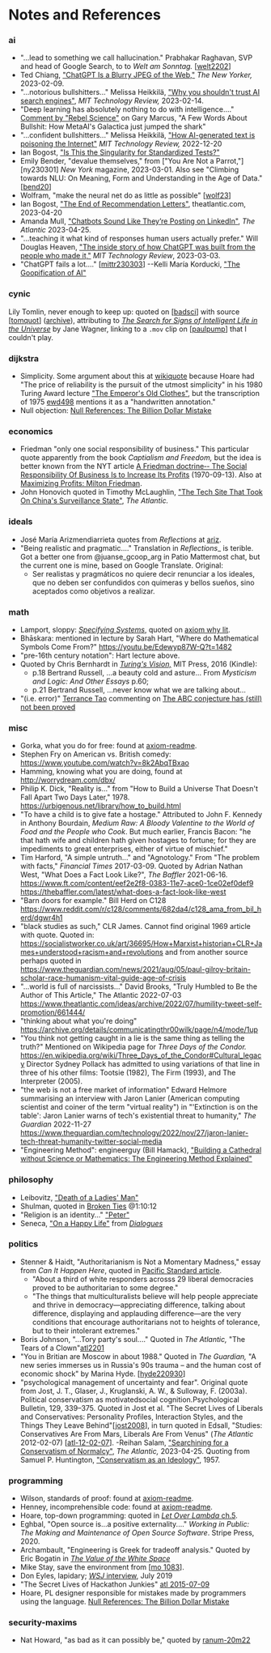 Notes and References
====================

### ai

- "...lead to something we call hallucination." Prabhakar Raghavan, SVP and
  head of Google Search, to to _Welt am Sonntag._ [[welt2202]]
- Ted Chiang, ["ChatGPT Is a Blurry JPEG of the Web,"][ny230209] _The New
  Yorker,_ 2023-02-09.
- "...notorious bullshitters..." Melissa Heikkilä, ["Why you shouldn't
  trust AI search engines"][mittr230214], _MIT Technology Review,_ 2023-02-14.
- "Deep learning has absolutely nothing to do with intelligence...."
  [Comment by "Rebel Science"][10518757] on Gary Marcus, "A Few Words About
  Bullshit: How MetaAI's Galactica just jumped the shark"
- "...confident bullshitters..." Melissa Heikkilä, ["How AI-generated text is
  poisoning the Internet"][mtr221220] _MIT Technology Review,_ 2022-12-20
- Ian Bogost, ["Is This the Singularity for Standardized Tests?"][bog230321]
- Emily Bender, "devalue themselves," from ["You Are Not a Parrot,"][ny230301]
  _New York_ magazine, 2023-03-01. Also see "Climbing towards NLU: On
  Meaning, Form and Understanding in the Age of Data." [[bend20]]
- Wolfram, "make the neural net do as little as possible" [[wolf23]]
- Ian Bogost, ["The End of Recommendation Letters"][atl2304a],
  theatlantic.com, 2023-04-20
- Amanda Mull, ["Chatbots Sound Like They’re Posting on LinkedIn"][mull2304],
  _The Atlantic_ 2023-04-25.
- "...teaching it what kind of responses human users actually prefer."
  Will Douglas Heaven, ["The inside story of how ChatGPT was built from the
  people who made it,"][mittr230303] _MIT Technology Review_, 2023-03-03.
- "ChatGPT fails a lot...." [[mittr230303]]
--Kelli María Korducki, ["The Goopification of AI"][kord230504]

[welt2202]: https://www.entrepreneur.com/business-news/google-exec-warns-of-ai-chatbot-hallucinations/444842
[ny230209]: https://www.newyorker.com/tech/annals-of-technology/chatgpt-is-a-blurry-jpeg-of-the-web
[mittr230214]: https://www.technologyreview.com/2023/02/14/1068498/why-you-shouldnt-trust-ai-search-engines/
[10518757]: https://garymarcus.substack.com/p/a-few-words-about-bullshit/comment/10518757
[mtr221220]: https://www.technologyreview.com/2022/12/20/1065667/how-ai-generated-text-is-poisoning-the-internet/
[bog230321]: https://www.theatlantic.com/technology/archive/2023/03/open-ai-gpt4-standardized-tests-sat-ap-exams/673458/
[ny230209]: https://nymag.com/intelligencer/article/ai-artificial-intelligence-chatbots-emily-m-bender.html
[bend20]: https://aclanthology.org/2020.acl-main.463.pdf
[wolf23]: https://writings.stephenwolfram.com/2023/02/what-is-chatgpt-doing-and-why-does-it-work/
[atl2304a]: https://www.theatlantic.com/technology/archive/2023/04/chatgpt-ai-college-professors/673796/
[mull2304]: https://www.theatlantic.com/technology/archive/2023/04/ai-chatbots-llm-text-generator-information-credibility/673841/
[mittr230303]: https://www.technologyreview.com/2023/03/03/1069311/inside-story-oral-history-how-chatgpt-built-openai/
[kord230504]: https://www.theatlantic.com/technology/archive/2023/05/ai-chatbots-self-help/673953/

### cynic

Lily Tomlin, never enough to keep up: quoted on [[badsci]] with source
[[tomquot]] \([archive][tomquotwb]), attributing to [_The Search for Signs
of Intelligent Life in the Universe_][tomsear] by Jane Wagner, linking to a
`.mov` clip on [[paulpump]] that I couldn't play.

[badsci]: https://personal.ems.psu.edu/~fraser/BadScience.html>,
[tomquot]: http://www.lilytomlin.com/lily/quotes.htm
[tomquotwb]: https://web.archive.org/web/20120306163127/http://www.lilytomlin.com/lily/quotes.htm
[tomsear]: https://en.wikipedia.org/wiki/The_Search_for_Signs_of_Intelligent_Life_in_the_Universe
[paulpump]: https://web.archive.org/web/20120107091143/http://www.lilytomlin.com/char/paul/paulpump.htm

### dijkstra

- Simplicity. Some argument about this at [wikiquote][wq dijkstra] because
  Hoare had "The price of reliability is the pursuit of the utmost
  simplicity" in his 1980 Turing Award lecture ["The Emperor's Old
  Clothes"][hoare80], but the transcription of 1975 [ewd498] mentions it as
  a "handwritten annotation."
- Null objection: [Null References: The Billion Dollar Mistake][infoq-null]

[wq dijkstra]: https://en.wikiquote.org/wiki/Talk:Edsger_W._Dijkstra#Simplicity_is_prerequisite_for_reliability
[hoare80]: http://lambda.cs.yale.edu/cs422/doc/hoare.pdf
[ewd498]: http://www.cs.virginia.edu/~evans/cs655/readings/ewd498.html
[infoq-null]: https://www.infoq.com/presentations/Null-References-The-Billion-Dollar-Mistake-Tony-Hoare/

### economics

- Friedman "only one social responsibility of business." This particular
  quote apparently from the book _Captialism and Freedom,_ but the idea is
  better known from the NYT article [A Friedman doctrine‐- The Social
  Responsibility Of Business Is to Increase Its Profits][nyt70]
  (1970-09-13). Also at [Maximizing Profits: Milton Friedman][19974].
- John Honovich quoted in Timothy McLaughlin, ["The Tech Site That Took On
  China's Surveillance State"][atl2209a], _The Atlantic._

[nyt70]: https://www.nytimes.com/1970/09/13/archives/a-friedman-doctrine-the-social-responsibility-of-business-is-to.html
[19974]: https://www.opentextbooks.org.hk/ditatopic/19974
[atl2209a]: https://www.theatlantic.com/international/archive/2022/09/ipvm-journalism-research-chinese-surveillance-technology/671593/

### ideals

- José María Arizmendiarrieta quotes from _Reflections_ at [ariz].
- "Being realistic and pragmatic...." Translation in _Reflections__ is terible.
  Got a better one from @juanse_gcoop_arg in Patio Mattermost chat, but the
  current one is mine, based on Google Translate. Original:
  - Ser realistas y pragmáticos no quiere decir renunciar a los ideales, que no
    deben ser confundidos con quimeras y bellos sueños, sino aceptados como
    objetivos a realizar.

[ariz]: http://www.laputaproject.com/images/uploaded/20160626/6360250877190692844348445.pdf
[pens]: https://arizmendiarrieta.org/wp-content/uploads/2017/09/pensamientos.pdf

### math

- Lamport, sloppy: [_Specifying Systems_], quoted on [axiom why lit].
- Bhāskara: mentioned in lecture by Sarah Hart, "Where do Mathematical
  Symbols Come From?" <https://youtu.be/Edewyp87W-Q?t=1482>
- "pre-16th century notation": Hart lecture above.
- Quoted by Chris Bernhardt in [_Turing's Vision,_] MIT Press, 2016 (Kindle):
  - p.18 Bertrand Russell, …a beauty cold and asture… From _Mysticism and
    Logic: And Other Essays_ p.60;
  - p.21 Bertrand Russell, …never know what we are talking about…
- "(i.e. error)" [Terrance Tao][tao] commenting on [The ABC conjecture has
  (still) not been proved][abc-conj]

[_Specifying Systems_]: https://www.microsoft.com/en-us/research/publication/specifying-systems-the-tla-language-and-tools-for-hardware-and-software-engineers/?from=http%3A%2F%2Fresearch.microsoft.com%2Fen-us%2Fum%2Fpeople%2Flamport%2Ftla%2Fbook-02-08-08.pdf
[axiom why lit]: http://axiom-developer.org/axiom-website/documentation.html
[_Turing's Vision,_]: https://mitpress.mit.edu/books/turings-vision
[abc-conj]: https://www.galoisrepresentations.com/2017/12/17/the-abc-conjecture-has-still-not-been-proved/
[tao]: https://www.math.ucla.edu/~tao/

### misc

- Gorka, what you do for free: found at [axiom-readme].
- Stephen Fry on American vs. British comedy:
  <https://www.youtube.com/watch?v=8k2AbqTBxao>
- Hamming, knowing what you are doing, found at <http://worrydream.com/dbx/>
- Philip K. Dick, "Reality is..." from "How to Build a Universe That
  Doesn't Fall Apart Two Days Later," 1978.
  <https://urbigenous.net/library/how_to_build.html>
- "To have a child is to give fate a hostage." Attributed to John F.
  Kennedy in Anthony Bourdain, _Medium Raw: A Bloody Valentine to the World
  of Food and the People who Cook_. But much earlier, Francis Bacon: "he
  that hath wife and children hath given hostages to fortune; for they are
  impediments to great enterprises, either of virtue of mischief."
- Tim Harford, "A simple untruth..." and "Agnotology." From "The problem
  with facts," _Financial Times_ 2017-03-09. Quoted by Adrian Nathan West,
  "What Does a Fact Look Like?", _The Baffler_ 2021-06-16.
  <https://www.ft.com/content/eef2e2f8-0383-11e7-ace0-1ce02ef0def9>
  <https://thebaffler.com/latest/what-does-a-fact-look-like-west>
- "Barn doors for example." Bill Herd on C128
  <https://www.reddit.com/r/c128/comments/682da4/c128_ama_from_bil_herd/dgwr4h1>
- "black studies as such," CLR James. Cannot find original 1969 article
  with quote. Quoted in:
  <https://socialistworker.co.uk/art/36695/How+Marxist+historian+CLR+James+understood+racism+and+revolutions>
  and from another source perhaps quoted in
  <https://www.theguardian.com/news/2021/aug/05/paul-gilroy-britain-scholar-race-humanism-vital-guide-age-of-crisis>
- "...world is full of narcissists..." David Brooks, "Truly Humbled to Be
  the Author of This Article," The Atlantic 2022-07-03
  <https://www.theatlantic.com/ideas/archive/2022/07/humility-tweet-self-promotion/661444/>
- "thinking about what you're doing"
  <https://archive.org/details/communicatingthr00wilk/page/n4/mode/1up>
- "You think not getting caught in a lie is the same thing as telling the
  truth?" Mentioned on Wikipedia page for _Three Days of the Condor._
  <https://en.wikipedia.org/wiki/Three_Days_of_the_Condor#Cultural_legacy>
  Director Sydney Pollack has admitted to using variations of that line in
  three of his other films: Tootsie (1982), The Firm (1993), and The
  Interpreter (2005).
- "the web is not a free market of information" Edward Helmore summarising
  an interview with Jaron Lanier (American computing scientist and coiner of
  the term "virtual reality") in "'Extinction is on the table': Jaron Lanier
  warns of tech's existential threat to humanity," _The Guardian_ 2022-11-27
  <https://www.theguardian.com/technology/2022/nov/27/jaron-lanier-tech-threat-humanity-twitter-social-media>
- "Engineering Method": engineerguy (Bill Hamack), ["Building a Cathedral
  without Science or Mathematics: The Engineering Method Explained"](
  https://youtu.be/_ivqWN4L3zU)

### philosophy

- Leibovitz, ["Death of a Ladies' Man"][dlm]
- Shulman, quoted in [Broken Ties] @1:10:12
- "Religion is an identity..." ["Peter"][guard220901]
- Seneca, ["On a Happy Life"][sen-hap] from [_Dialogues_][sen-dia]

[dlm]: https://www.tabletmag.com/sections/arts-letters/articles/phil-spector-leonard-cohen-liel-leibovitz
[Broken Ties]: https://youtu.be/5qmQs2LbnaE?t=4212
[guard220901]: https://www.theguardian.com/lifeandstyle/2022/sep/01/dining-across-the-divide-got-home-googled-bromance
[sen-hap]: https://standardebooks.org/ebooks/seneca/dialogues/aubrey-stewart/text/on-a-happy-life
[sen-dia]: https://standardebooks.org/ebooks/seneca/dialogues/aubrey-stewart

### politics

- Stenner & Haidt, "Authoritarianism is Not a Momentary Madness," essay
  from _Can It Happen Here_, quoted in [Pacific Standard article][stenner].
  - "About a third of white responders acrosss 29 liberal democracies
    proved to be authoritarian to some degree."
  - "The things that multiculturalists believe will help people appreciate
    and thrive in democracy—appreciating difference, talking about
    difference, displaying and applauding difference—are the very
    conditions that encourage authoritarians not to heights of tolerance,
    but to their intolerant extremes."
- Boris Johnson, "...Tory party's soul...." Quoted in _The Atlantic,_ "The
  Tears of a Clown"[atl2201]
- "You in Britian are Moscow in about 1988." Quoted in _The Guardian,_ "A
  new series immerses us in Russia's 90s trauma – and the human cost of
  economic shock" by Marina Hyde. [[hyde220930]]
- "psychological management of uncertainty and fear". Original quote from
  Jost, J. T., Glaser, J., Kruglanski, A. W., & Sulloway, F. (2003a).
  Political conservatism as motivatedsocial cognition.Psychological
  Bulletin, 129, 339–375. Quoted in Jost et al. "The Secret Lives of
  Liberals and Conservatives: Personality Profiles, Interaction Styles, and
  the Things They Leave Behind"[[jost2008]], in turn quoted in Edsall,
  "Studies: Conservatives Are From Mars, Liberals Are From Venus" (_The
  Atlantic_ 2012-02-07) [[atl-12-02-07]].
-Reihan Salam, ["Searchining for a Conservatism of Normalcy"][sala2304],
  _The Atlantic,_ 2023-04-25. Quoting from Samuel P. Huntington,
  ["Conservatism as an Ideology"][hunt57], 1957.

[stenner]: https://psmag.com/news/authoritarianism-the-terrifying-trait-that-trump-triggers
[atl2201]: https://www.theatlantic.com/international/archive/2022/01/boris-johnson-party-pressure/621325/
[hyde220930]: https://www.theguardian.com/commentisfree/2022/sep/30/new-series-russia-90s-adam-curtis-bbc-films-traumazone
[jost2008]: https://onlinelibrary.wiley.com/doi/10.1111/j.1467-9221.2008.00668.x
[atl-12-02-07]: https://www.theatlantic.com/politics/archive/2012/02/studies-conservatives-are-from-mars-liberals-are-from-venus/252416/#21
[sala2304]: https://www.theatlantic.com/ideas/archive/2023/04/trump-desantis-samuel-huntington-conservative-ideology/673839/
[hunt57]: https://www.jstor.org/stable/1952202

### programming

- Wilson, standards of proof: found at [axiom-readme].
- Henney, incomprehensible code: found at [axiom-readme].
- Hoare, top-down programming: quoted in [_Let Over Lambda_ ch.5].
- Eghbal, "Open source is...a positive externality...." _Working in Public:
  The Making and Maintenance of Open Source Software_. Stripe Press, 2020.
- Archambault, "Engineering is Greek for tradeoff analysis."
  Quoted by Eric Bogatin in [_The Value of the White Space_][bogatin20]
- Mike Stay, save the environment from [[mo 1083]].
- Don Eyles, lapidary; [_WSJ_ interview][wsj19], July 2019
- "The Secret Lives of Hackathon Junkies" [atl 2015-07-09]
- Hoare, PL designer responsible for mistakes made by programmers using the
  language. [Null References: The Billion Dollar Mistake][infoq-null]

[_Let Over Lambda_ ch.5]: https://letoverlambda.com/index.cl/guest/chap5.html
[axiom-readme]: https://github.com/daly/axiom
[bogatin20]: https://www.altium.com/live-conference/altiumlive-2018-annual-pcb-design-summit/sessions/value-white-space
[mo 1083]: https://web.archive.org/web/20190430085721/https://mathoverflow.net/questions/1083/do-good-math-jokes-exist
[wsj19]: https://youtu.be/z4cn93H6sM0
[atl 2015-07-09]: https://www.theatlantic.com/technology/archive/2015/07/the-secret-lives-of-hackathon-junkies/397895/


### security-maxims

- Nat Howard, "as bad as it can possibly be," quoted by [ranum-20m22]

[ranum-20m22]: https://freethoughtblogs.com/stderr/2020/12/22/more-about-the-solarwinds-breach/
